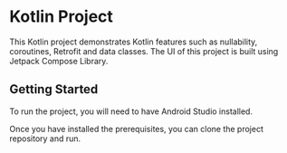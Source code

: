 
# Kotlin Project

This Kotlin project demonstrates Kotlin features such as nullability, coroutines, Retrofit and data classes.
The UI of this project is built using Jetpack Compose Library.

## Getting Started

To run the project, you will need to have Android Studio installed.

Once you have installed the prerequisites, you can clone the project repository and run.

 


